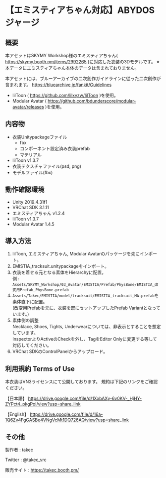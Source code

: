 # 【エミスティアちゃん対応】ABYDOSジャージ

## 概要
本アセットはSKYMY Workshop様のエミスティアちゃん( https://skymy.booth.pm/items/2992265 )に対応した衣装の3Dモデルです。
※本データにエミスティアちゃん本体のデータは含まれておりません。

本アセットには、ブルーアーカイブの二次創作ガイドラインに従った二次創作が含まれます。
https://bluearchive.jp/fankit/Guidelines

* lilToon ( https://github.com/lilxyzw/lilToon )を使用。
* Modular Avatar ( https://github.com/bdunderscore/modular-avatar/releases )を使用。

## 内容物
* 衣装Unitypackageファイル
  * fbx
  * コンポーネント設定済み衣装prefab
  * マテリアル
* lilToon v1.3.7
* 衣装テクスチャファイル(psd, png)
* モデルファイル(fbx)

## 動作確認環境
* Unity 2019.4.31f1
* VRChat SDK 3.1.11
* エミスティアちゃん v1.2.4
* lilToon v1.3.7
* Modular Avatar 1.4.5

## 導入方法
1. lilToon, エミスティアちゃん, Modular Avatarのパッケージを先にインポート。
2. EMISTIA_tracksuit.unitypackageをインポート。
3. 衣装を着せる元となる素体をHierarchyに配置。  
   例 : `Assets/SKYMY_Workshop/03_Avatar/EMISTIA/Prefab/PhysBone/EMISTIA_改変用Prefab_PhysBone.prefab`
4. `Assets/Takec/EMISTIA/model/tracksuit/EMISTIA_tracksuit_MA.prefab`を素体直下に配置。  
   (改変用Prefabを元に、衣装を既にセットアップしたPrefab Variantとなっています。)
5. 素体側の調整  
   Necklace, Shoes, Tights, Underwearについては、非表示とすることを想定しています。  
   InspectorよりActiveのCheckを外し、TagをEditor Onlyに変更する等して対応してください。
6. VRChat SDKのControlPanelからアップロード。

## 利用規約 Terms of Use
本衣装はVN3ライセンスにて公開しております。
規約は下記のリンクをご確認ください。

【日本語】
https://drive.google.com/file/d/1XxbAXy-6v0KV-_HjHY-ZYPct4_pkgPoi/view?usp=share_link

【English】
https://drive.google.com/file/d/16a-1Q6Zv4FgGASBe4VNgVcMt1DQ726AQ/view?usp=share_link

## その他
製作者
: takec

Twitter
: @takec_vrc

販売サイト
: https://takec.booth.pm/
